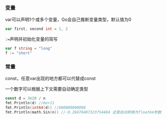 ### **变量**

var可以声明1个或多个变量，Go会自己推断变量类型，默认值为0

```go
var first, second int = 1, 2
```

`:=`声明并初始化变量的简写

```go
var f string = "long"
f := "short"
```



### **常量**

const，任意var出现的地方都可以代替成const

一个数字可以根据上下文需要自动确定类型

```go
const d = 3e20 / n
fmt.Println(d) //6e+11
fmt.Println(int64(d)) //600000000000
fmt.Println(math.Sin(n)) //-0.28470407323754404 这里自动转换为float64参数
```

